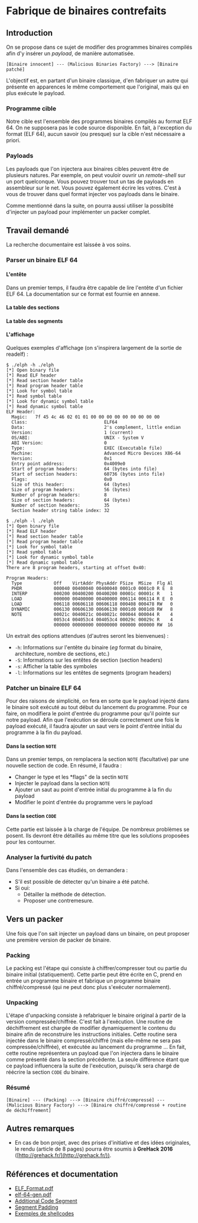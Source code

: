 
# Fabrique de binaires contrefaits 

## Introduction
On se propose dans ce sujet de modifier des programmes binaires compilés afin d'y insérer un *payload*, de manière automatisée.

```
[Binaire innocent] --- (Malicious Binaries Factory) ---> [Binaire patché]
```

L'objectif est, en partant d'un binaire classique, d'en fabriquer un autre qui présente en apparences le même comportement que 
l'original, mais qui en plus exécute le payload.

### Programme cible
Notre cible est l'ensemble des programmes binaires compilés au format ELF 64. On ne supposera pas le code source disponible. 
En fait, à l'exception du format (ELF 64), aucun savoir (ou presque) sur la cible n'est nécessaire a priori. 

### Payloads
Les payloads que l'on injectera aux binaires cibles peuvent être de plusieurs natures. Par exemple, on peut vouloir 
ouvrir un *remote-shell* sur un port quelconque. Vous pouvez trouver tout un tas de payloads en assembleur sur le net. 
Vous pouvez également écrire les votres. C'est à vous de trouver dans quel format injecter vos payloads dans le binaire.  

Comme mentionné dans la suite, on pourra aussi utiliser la possiblité d'injecter un payload pour implémenter un packer complet. 

## Travail demandé

La recherche documentaire est laissée à vos soins.  

### Parser un binaire ELF 64

#### L'entête

Dans un premier temps, il faudra être capable de lire l'entête d'un fichier ELF 64. La documentation sur ce format est fournie 
en annexe. 

#### La table des sections

#### La table des segments

#### L'affichage

Quelques exemples d'affichage (on s'inspirera largement de la sortie de readelf) :

```
$ ./elph -h ./elph 
[*] Open binary file
[*] Read ELF header
[*] Read section header table
[*] Read program header table
[*] Look for symbol table
[*] Read symbol table
[*] Look for dynamic symbol table
[*] Read dynamic symbol table
ELF Header:
  Magic:   7f 45 4c 46 02 01 01 00 00 00 00 00 00 00 00 00 
  Class:                             ELF64
  Data:                              2's complement, little endian
  Version:                           1 (current)
  OS/ABI:                            UNIX - System V
  ABI Version:                       0
  Type:                              EXEC (Executable file)
  Machine:                           Advanced Micro Devices X86-64
  Version:                           0x1
  Entry point address:               0x4009e0
  Start of program headers:          64 (bytes into file)
  Start of section headers:          60736 (bytes into file)
  Flags:                             0x0
  Size of this header:               64 (bytes)
  Size of program headers:           56 (bytes)
  Number of program headers:         8
  Size of section headers:           64 (bytes)
  Number of section headers:         35
  Section header string table index: 32

$ ./elph -l ./elph 
[*] Open binary file
[*] Read ELF header
[*] Read section header table
[*] Read program header table
[*] Look for symbol table
[*] Read symbol table
[*] Look for dynamic symbol table
[*] Read dynamic symbol table
There are 8 program headers, starting at offset 0x40:

Program Headers:
  Type            Off    VirtAddr PhysAddr FSize  MSize  Flg Al
  PHDR            000040 00400040 00400040 0001c0 0001c0 R E  8
  INTERP          000200 00400200 00400200 00001c 00001c R    1
  LOAD            000000 00400000 00400000 006114 006114 R E  0
  LOAD            006118 00606118 00606118 000408 000478 RW   0
  DYNAMIC         006130 00606130 00606130 0001d0 0001d0 RW   8
  NOTE            00021c 0040021c 0040021c 000044 000044 R    4
                  0053c4 004053c4 004053c4 00029c 00029c R    4
                  000000 00000000 00000000 000000 000000 RW  16
```

Un extrait des options attendues (d'autres seront les bienvenues) :

* `-h`: Informations sur l'entête du binaire (*eg* format du binaire, architecture, nombre de sections, etc.) 
* `-S`: Informations sur les entêtes de section  (section headers)
* `-s`: Afficher la table des symboles
* `-l`: Informations sur les entêtes de segments (program headers)


### Patcher un binaire ELF 64

Pour des raisons de simplicité, on fera en sorte que le payload injecté dans le binaire soit exécuté au tout début du lancement
du programme. Pour ce faire, on modifiera le point d'entrée du programme pour qu'il pointe sur notre payload. 
Afin que l'exécution se déroule correctement une fois le payload exécuté, il faudra ajouter un saut vers
le point d'entrée initial du programme à la fin du payload. 

#### Dans la section `NOTE`

Dans un premier temps, on remplacera la section `NOTE` (facultative) par une nouvelle section de code. En résumé, il faudra :

* Changer le type et les *flags" de la sectin `NOTE`
* Injecter le payload dans la section `NOTE`
* Ajouter un saut au point d'entrée initial du programme à la fin du payload
* Modifier le point d'entrée du programme vers le payload

#### Dans la section `CODE`
Cette partie est laissée à la charge de l'équipe. De nombreux problèmes se posent. Ils devront être détaillés au même
titre que les solutions proposées pour les contourner. 

### Analyser la furtivité du patch
Dans l'ensemble des cas étudiés, on demandera :

* S'il est possible de détecter qu'un binaire a été patché.
* Si oui:
    * Détailler la méthode de détection.
    * Proposer une contremesure.


## Vers un packer
Une fois que l'on sait injecter un payload dans un binaire, on peut proposer une première version de packer de binaire. 


### Packing
Le packing est l'étape qui consiste à chiffrer/compresser tout ou partie du binaire initial (statiquement). 
Cette partie peut être écrite en C, prend en entrée un programme binaire et fabrique un programme binaire chiffré/compressé
(qui ne peut donc plus s'exécuter normalement). 

### Unpacking
L'étape d'unpacking consiste à refabriquer le binaire original à partir de la version compressée/chiffrée. 
C'est fait à l'exécution. Une routine de déchiffrement est chargée de modifier dynamiquement le contenu du binaire afin
de reconstruire les instructions initiales. Cette routine sera injectée dans le binaire compressé/chiffré (mais elle-même ne sera
pas compressée/chiffrée), et exécutée au lancement du programme ... En fait, cette routine représentera un payload que l'on
injectera dans le binaire comme présenté dans la section précédente. La seule différence étant que ce payload influencera 
la suite de l'exécution, puisqu'ik sera chargé de réécrire la section `CODE` du binaire.


### Résumé
```
[Binaire] --- (Packing) ---> [Binaire chiffré/compressé] --- (Malicious Binary Factory) ---> [Binaire chiffré/compressé + routine de déchiffrement] 
```


## Autres remarques

* En cas de bon projet, avec des prises d'initiative et des idées originales, le rendu (article de 8 pages) pourra être soumis à 
**GreHack 2016** ([http://grehack.fr/](http://grehack.fr/)).

## Références et documentation
* [ELF_Format.pdf](http://www.skyfree.org/linux/references/ELF_Format.pdf)
* [elf-64-gen.pdf](https://uclibc.org/docs/elf-64-gen.pdf)
* [Additional Code Segment](http://virus.enemy.org/virus-writing-HOWTO/_html/additional.cs.html)
* [Segment Padding](http://virus.enemy.org/virus-writing-HOWTO/_html/segment.padding.html)
* [Exemples de shellcodes](http://shell-storm.org/shellcode/)
